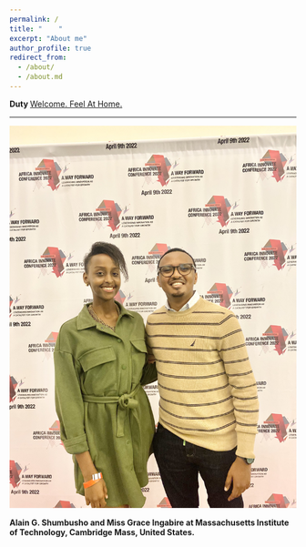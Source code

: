 ```yaml
---
permalink: /
title: "    " 
excerpt: "About me"
author_profile: true
redirect_from: 
  - /about/
  - /about.md
---
```













<b> Duty </b>  <a href=" https://phdcsseiden.github.io/Duty/ ">  Welcome. Feel At Home.  </a>




<hr style="height:2px;border-width:0;color:gray;background-color:gray">


<img src="images/IMG_6246.jpg">

 <b> Alain G. Shumbusho and Miss Grace Ingabire at Massachusetts Institute of Technology, Cambridge Mass, United States. </b>













                                 
                                 
                                 
                                 
                                 
                                
